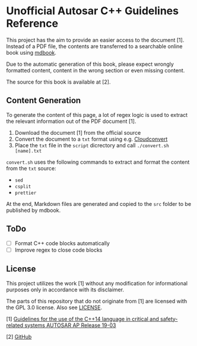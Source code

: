 # Unofficial Autosar C++ Guidelines Reference

This project has the aim to provide an easier access to the document [1].
Instead of a PDF file, the contents are transferred to a searchable online book
using [mdbook](https://github.com/rust-lang/mdBook).

Due to the automatic generation of this book, please expect wrongly formatted
content, content in the wrong section or even missing content.

The source for this book is available at [2].

## Content Generation

To generate the content of this page, a lot of regex logic is used to extract
the relevant information out of the PDF document [1].

1. Download the document [1] from the official source
2. Convert the document to a `txt` format using e.g. [Cloudconvert](https://cloudconvert.com/)
3. Place the `txt` file in the `script` dicrectory and call `./convert.sh [name].txt`

`convert.sh` uses the following commands to extract and format the content from
the `txt` source:

- `sed`
- `csplit`
- `prettier`

At the end, Markdown files are generated and copied to the `src` folder to be
published by mdbook.

## ToDo

- [ ] Format C++ code blocks automatically
- [ ] Improve regex to close code blocks

## License

This project utilizes the work [1] without any modification for informational
purposes only in accordance with its disclaimer.

The parts of this repository that do not originate from [1] are licensed with
the GPL 3.0 license. Also see [LICENSE](./LICENSE).

[1] [Guidelines for the use of the C++14 language in critical and safety-related systems AUTOSAR AP Release 19-03](https://www.autosar.org/fileadmin/standards/adaptive/22-11/AUTOSAR_RS_CPP14Guidelines.pdf)

[2] [GitHub](https://github.com/sbmueller/autosar_cpp_guidelines)
